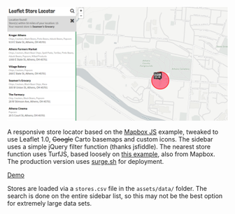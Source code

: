 ![](img.png)

A responsive store locator based on the [Mapbox JS](https://www.mapbox.com/help/building-a-store-locator/) example, tweaked to use Leaflet 1.0, ~~Google~~ Carto basemaps and custom icons. The sidebar uses a simple jQuery filter function (thanks jsfiddle). The nearest store function uses TurfJS, based loosely on [this example](https://www.mapbox.com/blog/coffee-with-turf/), also from Mapbox. The production version uses [surge.sh](https://surge.sh) for deployment.

[Demo](https://bartway.github.io/leaflet-locations/index.html)

Stores are loaded via a ``stores.csv`` file in the ``assets/data/`` folder. The search is done on the entire sidebar list, so this may not be the best option for extremely large data sets. 
